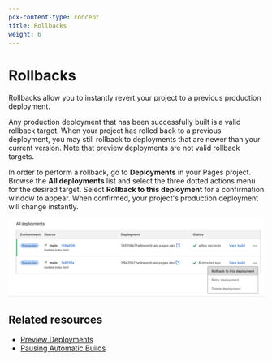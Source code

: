 ```yaml
---
pcx-content-type: concept
title: Rollbacks
weight: 6
---
```


# Rollbacks

Rollbacks allow you to instantly revert your project to a previous production deployment.

Any production deployment that has been successfully built is a valid rollback target. When your project has rolled back to a previous deployment, you may still rollback to deployments that are newer than your current version. Note that preview deployments are not valid rollback targets.

In order to perform a rollback, go to **Deployments** in your Pages project. Browse the **All deployments** list and select  the three dotted actions menu for the desired target. Select **Rollback to this deployment** for a confirmation window to appear. When confirmed, your project's production deployment will change instantly.

![rollbacks preview](rollbacks.png)

## Related resources

*   [Preview Deployments](/pages/platform/preview-deployments/)
*   [Pausing Automatic Builds](/pages/platform/github-integration/#pausing-automatic-builds)
